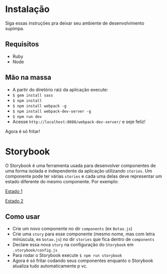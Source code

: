 # Instalação #
Siga essas instruções pra deixar seu ambiente de desenvolvimento supimpa.

## Requisitos ##
- Ruby
- Node

## Mão na massa ##
- A partir do diretório raíz da aplicação execute:
- ```$ gem install sass```
- ```$ npm install```
- ```$ npm install webpack -g```
- ```$ npm install webpack-dev-server -g```
- ```$ npm run dev```
- Acesse ```http://localhost:8080/webpack-dev-server/``` e seje feliz!

Agora é só fritar!

# Storybook
O Storybook é uma ferramenta usada para desenvolver componentes de uma forma isolada e
independente da aplicação utilizando ```stories```. Um componente pode ter várias ```stories```
e cada uma delas deve representar um estado diferente do mesmo componente. Por exemplo:

[Estado 1](http://i.imgur.com/uvJlF94.png)

[Estado 2](http://i.imgur.com/lrWGcIH.png)

## Como usar
- Crie um novo componente no dir ```components``` (ex ```Botao.js```)
- Crie uma ```story``` para esse componente (mesmo nome, mas com letra minúscula, ex ```botao.js```)
no dir ```stories``` que fica dentro de ```components```
- Declare essa nova ```story``` na configuração do ```Storybook``` em ```.storybook/config.js```
- Para rodar o Storybook execute ```$ npm run storybook```
- Agora é só fritar codando seus componentes enquanto o Storybook atualiza tudo automaticamente p vc.

